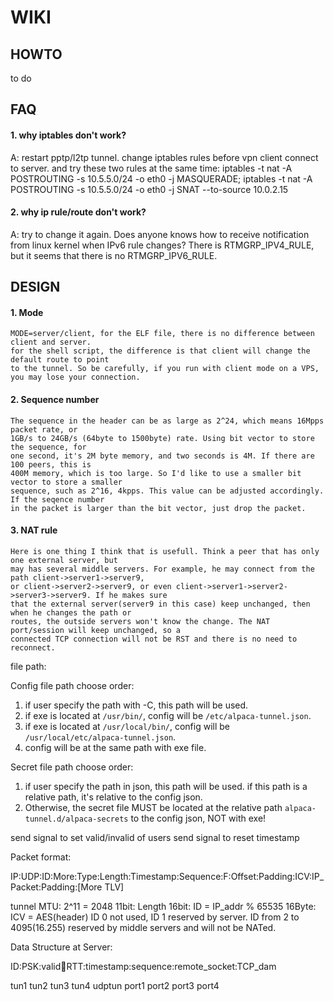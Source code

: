 WIKI
====

HOWTO
-----
to do


FAQ
---

#### 1. why iptables don't work?

  A: restart pptp/l2tp tunnel. change iptables rules before vpn client connect to server.
     and try these two rules at the same time:
     iptables -t nat -A POSTROUTING -s 10.5.5.0/24 -o eth0 -j MASQUERADE;
     iptables -t nat -A POSTROUTING -s 10.5.5.0/24 -o eth0 -j SNAT --to-source 10.0.2.15

#### 2. why ip rule/route don't work?

  A: try to change it again.
     Does anyone knows how to receive notification from linux kernel when IPv6 rule changes?
     There is RTMGRP_IPV4_RULE, but it seems that there is no RTMGRP_IPV6_RULE.


DESIGN
------

#### 1. Mode

    MODE=server/client, for the ELF file, there is no difference between client and server.
    for the shell script, the difference is that client will change the default route to point
    to the tunnel. So be carefully, if you run with client mode on a VPS, you may lose your connection.

#### 2. Sequence number

    The sequence in the header can be as large as 2^24, which means 16Mpps packet rate, or 
    1GB/s to 24GB/s (64byte to 1500byte) rate. Using bit vector to store the sequence, for
    one second, it's 2M byte memory, and two seconds is 4M. If there are 100 peers, this is
    400M memory, which is too large. So I'd like to use a smaller bit vector to store a smaller
    sequence, such as 2^16, 4kpps. This value can be adjusted accordingly. If the seqence number
    in the packet is larger than the bit vector, just drop the packet.

#### 3. NAT rule
    Here is one thing I think that is usefull. Think a peer that has only one external server, but
    may has several middle servers. For example, he may connect from the path client->server1->server9,
    or client->server2->server9, or even client->server1->server2->server3->server9. If he makes sure
    that the external server(server9 in this case) keep unchanged, then when he changes the path or
    routes, the outside servers won't know the change. The NAT port/session will keep unchanged, so a
    connected TCP connection will not be RST and there is no need to reconnect.


file path:

Config file path choose order:
1) if user specify the path with -C, this path will be used.
2) if exe is located at `/usr/bin/`, config will be `/etc/alpaca-tunnel.json`.
3) if exe is located at `/usr/local/bin/`, config will be `/usr/local/etc/alpaca-tunnel.json`.
4) config will be at the same path with exe file.

Secret file path choose order:
1) if user specify the path in json, this path will be used. if this path is a relative path, it's relative to the config json.
2) Otherwise, the secret file MUST be located at the relative path `alpaca-tunnel.d/alpaca-secrets` to the config json, NOT with exe!


send signal to set valid/invalid of users
send signal to reset timestamp

Packet format:

IP:UDP:ID:More:Type:Length:Timestamp:Sequence:F:Offset:Padding:ICV:IP_Packet:Padding:[More TLV]

tunnel MTU: 2^11 = 2048
11bit: Length
16bit: ID = IP_addr % 65535
16Byte: ICV = AES(header)
ID 0 not used, ID 1 reserved by server.
ID from 2 to 4095(16.255) reserved by middle servers and will not be NATed.

Data Structure at Server:

ID:PSK:valid:repeat:RTT:timestamp:sequence:remote_socket:TCP_dam


tun1  tun2  tun3  tun4
udptun
port1 port2 port3 port4

